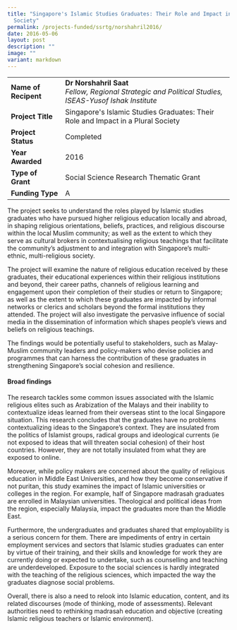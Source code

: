 ```yaml
---
title: "Singapore's Islamic Studies Graduates: Their Role and Impact in a Plural
  Society"
permalink: /projects-funded/ssrtg/norshahril2016/
date: 2016-05-06
layout: post
description: ""
image: ""
variant: markdown
---
```

|  |  |
|---|---|
| **Name of Recipent** | **Dr Norshahril Saat**<br>_Fellow, Regional Strategic and Political Studies, ISEAS-Yusof Ishak Institute_ |
| **Project Title** | Singapore's Islamic Studies Graduates: Their Role and Impact in a Plural Society |
| **Project Status** | Completed |
| **Year Awarded** | 2016 |
| **Type of Grant** | Social Science Research Thematic Grant |
|**Funding Type** | A |

The project seeks to understand the roles played by Islamic studies graduates who have pursued higher religious education locally and abroad, in shaping religious orientations, beliefs, practices, and religious discourse within the local Muslim community; as well as the extent to which they serve as cultural brokers in contextualising religious teachings that facilitate the community’s adjustment to and integration with Singapore’s multi-ethnic, multi-religious society.&nbsp;&nbsp;

The project will examine the nature of religious education received by these graduates, their educational experiences within their religious institutions and beyond, their career paths, channels of religious learning and engagement upon their completion of their studies or return to Singapore; as well as the extent to which these graduates are impacted by informal networks or clerics and scholars beyond the formal institutions they attended. The project will also investigate the pervasive influence of social media in the dissemination of information which shapes people’s views and beliefs on religious teachings.&nbsp;&nbsp;

The findings would be potentially useful to stakeholders, such as Malay-Muslim community leaders and policy-makers who devise policies and programmes that can harness the contribution of these graduates in strengthening Singapore’s social cohesion and resilience.

#### **Broad findings**
The research tackles some common issues associated with the Islamic religious elites such as Arabization of the Malays and their inability to contextualize ideas learned from their overseas stint to the local Singapore situation. This research concludes that the graduates have no problems contextualizing ideas to the Singapore’s context. They are insulated from the politics of Islamist groups, radical groups and ideological currents (ie not exposed to ideas that will threaten social cohesion) of their host countries. However, they are not totally insulated from what they are exposed to online.

Moreover, while policy makers are concerned about the quality of religious education in Middle East Universities, and how they become conservative if not puritan, this study examines the impact of Islamic universities or colleges in the region. For example, half of Singapore madrasah graduates are enrolled in Malaysian universities. Theological and political ideas from the region, especially Malaysia, impact the graduates more than the Middle East.&nbsp;

Furthermore, the undergraduates and graduates shared that employability is a serious concern for them. There are impediments of entry in certain employment services and sectors that Islamic studies graduates can enter by virtue of their training, and their skills and knowledge for work they are currently doing or expected to undertake, such as counselling and teaching are underdeveloped. Exposure to the social sciences is hardly integrated with the teaching of the religious sciences, which impacted the way the graduates diagnose social problems.

Overall, there is also a need to relook into Islamic education, content, and its related discourses (mode of thinking, mode of assessments). Relevant authorities need to rethinking madrasah education and objective (creating Islamic religious teachers or Islamic environment).